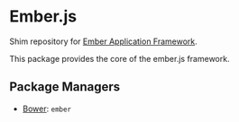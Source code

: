 Ember.js
========

Shim repository for [Ember Application Framework](http://emberjs.com/).

This package provides the core of the ember.js framework.

Package Managers
----------------

* [Bower](http://bower.io): `ember`
